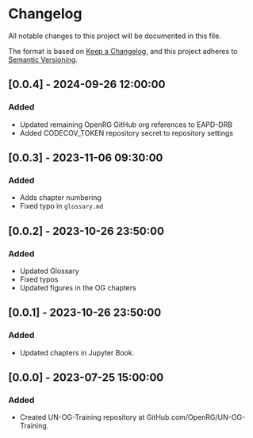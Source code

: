 # Changelog

All notable changes to this project will be documented in this file.

The format is based on [Keep a Changelog](https://keepachangelog.com/en/1.0.0/),
and this project adheres to [Semantic Versioning](https://semver.org/spec/v2.0.0.html).

## [0.0.4] - 2024-09-26 12:00:00

### Added

- Updated remaining OpenRG GitHub org references to EAPD-DRB
- Added CODECOV_TOKEN repository secret to repository settings

## [0.0.3] - 2023-11-06 09:30:00

### Added

- Adds chapter numbering
- Fixed typo in `glossary.md`

## [0.0.2] - 2023-10-26 23:50:00

### Added

- Updated Glossary
- Fixed typos
- Updated figures in the OG chapters

## [0.0.1] - 2023-10-26 23:50:00

### Added

- Updated chapters in Jupyter Book.

## [0.0.0] - 2023-07-25 15:00:00

### Added

- Created UN-OG-Training repository at GitHub.com/OpenRG/UN-OG-Training.



<!-- [0.0.4]: https://github.com/EAPD-DRB/UN-OG-Training/compare/v0.0.3...v0.0.4
[0.0.3]: https://github.com/EAPD-DRB/UN-OG-Training/compare/v0.0.2...v0.0.3
[0.0.2]: https://github.com/EAPD-DRB/UN-OG-Training/compare/v0.0.1...v0.0.2
[0.0.1]: https://github.com/EAPD-DRB/UN-OG-Training/compare/v0.0.0...v0.0.1 -->
